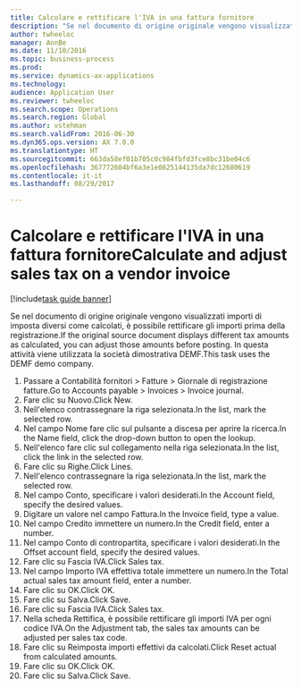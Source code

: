 ```yaml
--- 
title: Calcolare e rettificare l'IVA in una fattura fornitore
description: "Se nel documento di origine originale vengono visualizzati importi di imposta diversi come calcolati, è possibile rettificare gli importi prima della registrazione."
author: twheeloc
manager: AnnBe
ms.date: 11/10/2016
ms.topic: business-process
ms.prod: 
ms.service: dynamics-ax-applications
ms.technology: 
audience: Application User
ms.reviewer: twheeloc
ms.search.scope: Operations
ms.search.region: Global
ms.author: vstehman
ms.search.validFrom: 2016-06-30
ms.dyn365.ops.version: AX 7.0.0
ms.translationtype: HT
ms.sourcegitcommit: 663da58ef01b705c0c984fbfd3fce8bc31be04c6
ms.openlocfilehash: 367772604bf6a3e1e0825144135da7dc12680619
ms.contentlocale: it-it
ms.lasthandoff: 08/29/2017

---
```

# <a name="calculate-and-adjust-sales-tax-on-a-vendor-invoice"></a><span data-ttu-id="7bebd-103">Calcolare e rettificare l'IVA in una fattura fornitore</span><span class="sxs-lookup"><span data-stu-id="7bebd-103">Calculate and adjust sales tax on a vendor invoice</span></span>

[!include[task guide banner](../../includes/task-guide-banner.md)]

<span data-ttu-id="7bebd-104">Se nel documento di origine originale vengono visualizzati importi di imposta diversi come calcolati, è possibile rettificare gli importi prima della registrazione.</span><span class="sxs-lookup"><span data-stu-id="7bebd-104">If the original source document displays different tax amounts as calculated, you can adjust those amounts before posting.</span></span> <span data-ttu-id="7bebd-105">In questa attività viene utilizzata la società dimostrativa DEMF.</span><span class="sxs-lookup"><span data-stu-id="7bebd-105">This task uses the DEMF demo company.</span></span>

1. <span data-ttu-id="7bebd-106">Passare a Contabilità fornitori > Fatture > Giornale di registrazione fatture.</span><span class="sxs-lookup"><span data-stu-id="7bebd-106">Go to Accounts payable > Invoices > Invoice journal.</span></span>
2. <span data-ttu-id="7bebd-107">Fare clic su Nuovo.</span><span class="sxs-lookup"><span data-stu-id="7bebd-107">Click New.</span></span>
3. <span data-ttu-id="7bebd-108">Nell'elenco contrassegnare la riga selezionata.</span><span class="sxs-lookup"><span data-stu-id="7bebd-108">In the list, mark the selected row.</span></span>
4. <span data-ttu-id="7bebd-109">Nel campo Nome fare clic sul pulsante a discesa per aprire la ricerca.</span><span class="sxs-lookup"><span data-stu-id="7bebd-109">In the Name field, click the drop-down button to open the lookup.</span></span>
5. <span data-ttu-id="7bebd-110">Nell'elenco fare clic sul collegamento nella riga selezionata.</span><span class="sxs-lookup"><span data-stu-id="7bebd-110">In the list, click the link in the selected row.</span></span>
6. <span data-ttu-id="7bebd-111">Fare clic su Righe.</span><span class="sxs-lookup"><span data-stu-id="7bebd-111">Click Lines.</span></span>
7. <span data-ttu-id="7bebd-112">Nell'elenco contrassegnare la riga selezionata.</span><span class="sxs-lookup"><span data-stu-id="7bebd-112">In the list, mark the selected row.</span></span>
8. <span data-ttu-id="7bebd-113">Nel campo Conto, specificare i valori desiderati.</span><span class="sxs-lookup"><span data-stu-id="7bebd-113">In the Account field, specify the desired values.</span></span>
9. <span data-ttu-id="7bebd-114">Digitare un valore nel campo Fattura.</span><span class="sxs-lookup"><span data-stu-id="7bebd-114">In the Invoice field, type a value.</span></span>
10. <span data-ttu-id="7bebd-115">Nel campo Credito immettere un numero.</span><span class="sxs-lookup"><span data-stu-id="7bebd-115">In the Credit field, enter a number.</span></span>
11. <span data-ttu-id="7bebd-116">Nel campo Conto di contropartita, specificare i valori desiderati.</span><span class="sxs-lookup"><span data-stu-id="7bebd-116">In the Offset account field, specify the desired values.</span></span>
12. <span data-ttu-id="7bebd-117">Fare clic su Fascia IVA.</span><span class="sxs-lookup"><span data-stu-id="7bebd-117">Click Sales tax.</span></span>
13. <span data-ttu-id="7bebd-118">Nel campo Importo IVA effettiva totale immettere un numero.</span><span class="sxs-lookup"><span data-stu-id="7bebd-118">In the Total actual sales tax amount field, enter a number.</span></span>
14. <span data-ttu-id="7bebd-119">Fare clic su OK.</span><span class="sxs-lookup"><span data-stu-id="7bebd-119">Click OK.</span></span>
15. <span data-ttu-id="7bebd-120">Fare clic su Salva.</span><span class="sxs-lookup"><span data-stu-id="7bebd-120">Click Save.</span></span>
16. <span data-ttu-id="7bebd-121">Fare clic su Fascia IVA.</span><span class="sxs-lookup"><span data-stu-id="7bebd-121">Click Sales tax.</span></span>
17. <span data-ttu-id="7bebd-122">Nella scheda Rettifica, è possibile rettificare gli importi IVA per ogni codice IVA.</span><span class="sxs-lookup"><span data-stu-id="7bebd-122">On the Adjustment tab, the sales tax amounts can be adjusted per sales tax code.</span></span>
18. <span data-ttu-id="7bebd-123">Fare clic su Reimposta importi effettivi da calcolati.</span><span class="sxs-lookup"><span data-stu-id="7bebd-123">Click Reset actual from calculated amounts.</span></span>
19. <span data-ttu-id="7bebd-124">Fare clic su OK.</span><span class="sxs-lookup"><span data-stu-id="7bebd-124">Click OK.</span></span>
20. <span data-ttu-id="7bebd-125">Fare clic su Salva.</span><span class="sxs-lookup"><span data-stu-id="7bebd-125">Click Save.</span></span>


